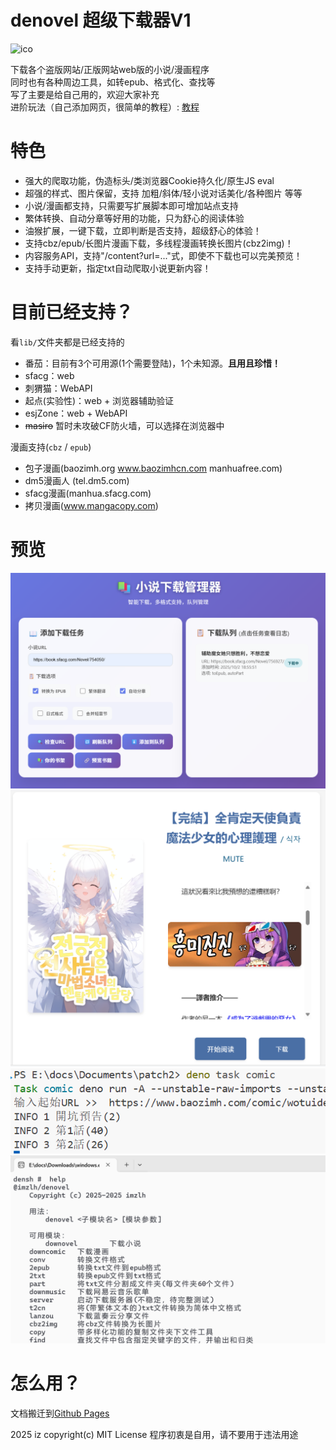 # denovel 超级下载器V1

![ico](static/denovel.webp)

下载各个盗版网站/正版网站web版的小说/漫画程序<br>
同时也有各种周边工具，如转epub、格式化、查找等<br>
写了主要是给自己用的，欢迎大家补充<br>
进阶玩法（自己添加网页，很简单的教程）: [教程](docs/advanced.md)

# 特色
 - 强大的爬取功能，伪造标头/类浏览器Cookie持久化/原生JS eval
 - 超强的样式、图片保留，支持 加粗/斜体/轻小说对话美化/各种图片 等等
 - 小说/漫画都支持，只需要写扩展脚本即可增加站点支持
 - 繁体转换、自动分章等好用的功能，只为舒心的阅读体验
 - 油猴扩展，一键下载，立即判断是否支持，超级舒心的体验！
 - 支持cbz/epub/长图片漫画下载，多线程漫画转换长图片(cbz2img)！
 - 内容服务API，支持"/content?url=..."式，即使不下载也可以完美预览！
 - 支持手动更新，指定txt自动爬取小说更新内容！

# 目前已经支持？
看`lib/`文件夹都是已经支持的
 - 番茄：目前有3个可用源(1个需要登陆)，1个未知源。**且用且珍惜！**
 - sfacg：web
 - 刺猬猫：WebAPI
 - 起点(实验性)：web + 浏览器辅助验证
 - esjZone：web + WebAPI
 - <del>masiro</del> 暂时未攻破CF防火墙，可以选择在浏览器中

漫画支持(`cbz` / `epub`)
 - 包子漫画(baozimh.org www.baozimhcn.com manhuafree.com)
 - dm5漫画人 (tel.dm5.com)
 - sfacg漫画(manhua.sfacg.com)
 - 拷贝漫画(www.mangacopy.com)

# 预览
![首页](docs/image.png)
![content API](docs/image-2.png)
![终端漫画下载](docs/image-3.png)
![densh 二进制](docs/image-4.png)

# 怎么用？
文档搬迁到[Github Pages](https://imzlh.github.io/denovel/)

2025 iz copyright(c) MIT License
程序初衷是自用，请不要用于违法用途